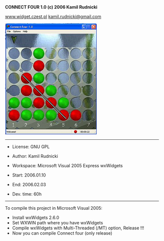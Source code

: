 **CONNECT FOUR 1.0
(c) 2006 Kamil Rudnicki**
  
www.widget.czest.pl
kamil.rudnicki@gmail.com

![Alt text](/source/Help/screen.jpg?raw=true "Optional Title")
	
------------------------------------------
	
* License:	GNU GPL
* Author:		Kamil Rudnicki
* Workspace:	Microsoft Visual 2005 Express
			wxWidgets

* Start:		2006.01.10
* End:		2006.02.03
* Dev. time:	60h

------------------------------------------

To compile this project in Microsoft Visual 2005:
* Install wxWidgets 2.6.0
* Set WXWIN path where you have wxWidgets
* Compile wxWidgets with Multi-Threaded (/MT) option, Release !!!
* Now you can compile Connect four (only release)


